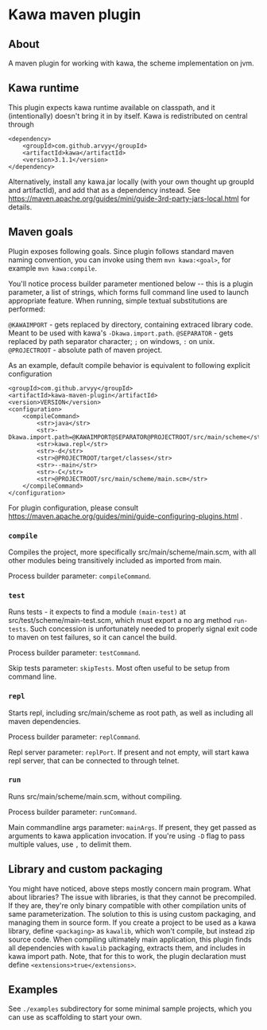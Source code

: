 # Kawa maven plugin

## About

A maven plugin for working with kawa, the scheme implementation on jvm. 

## Kawa runtime

This plugin expects kawa runtime available on classpath, and it (intentionally) doesn't bring it in by itself.
Kawa is redistributed on central through

```
<dependency>
    <groupId>com.github.arvyy</groupId>
    <artifactId>kawa</artifactId>
    <version>3.1.1</version>
</dependency>
```

Alternatively, install any kawa.jar locally (with your own thought up groupId and artifactId),
and add that as a dependency instead. See https://maven.apache.org/guides/mini/guide-3rd-party-jars-local.html for details.

## Maven goals

Plugin exposes following goals. Since plugin follows standard maven naming convention, 
you can invoke using them `mvn kawa:<goal>`, for example `mvn kawa:compile`. 

You'll notice process builder parameter mentioned below -- this is a plugin parameter, a list of strings, which forms full command line
used to launch appropriate feature. When running, simple textual substitutions are performed:

`@KAWAIMPORT` - gets replaced by directory, containing extraced library code. Meant to be used with kawa's `-Dkawa.import.path`.
`@SEPARATOR` - gets replaced by path separator character; `;` on windows, `:` on unix.
`@PROJECTROOT` - absolute path of maven project. 

As an example, default compile behavior is equivalent to following explicit configuration

```
<groupId>com.github.arvyy</groupId>
<artifactId>kawa-maven-plugin</artifactId>
<version>VERSION</version>
<configuration>
    <compileCommand>
        <str>java</str>
        <str>-Dkawa.import.path=@KAWAIMPORT@SEPARATOR@PROJECTROOT/src/main/scheme</str>
        <str>kawa.repl</str>
        <str>-d</str>
        <str>@PROJECTROOT/target/classes</str>
        <str>--main</str>
        <str>-C</str>
        <str>@PROJECTROOT/src/main/scheme/main.scm</str>
    </compileCommand>
</configuration>
```

For plugin configuration, please consult https://maven.apache.org/guides/mini/guide-configuring-plugins.html .

### `compile`

Compiles the project, more specifically src/main/scheme/main.scm, with all other modules being transitively included as imported from main. 

Process builder parameter: `compileCommand`.

### `test`

Runs tests - it expects to find a module `(main-test)` at src/test/scheme/main-test.scm, which must export a no arg method `run-tests`. Such concession is unfortunately
needed to properly signal exit code to maven on test failures, so it can cancel the build.

Process builder parameter: `testCommand`.

Skip tests parameter: `skipTests`. Most often useful to be setup from command line.

### `repl`

Starts repl, including src/main/scheme as root path, as well as including all maven dependencies.

Process builder parameter: `replCommand`.

Repl server parameter: `replPort`. If present and not empty, will start kawa repl server, that can be connected to through telnet.

### `run`

Runs src/main/scheme/main.scm, without compiling.

Process builder parameter: `runCommand`.

Main commandline args parameter: `mainArgs`. If present, they get passed as arguments to kawa application invocation. If you're using `-D` flag 
to pass multiple values, use `,` to delimit them.

## Library and custom packaging

You might have noticed, above steps mostly concern main program. What about libraries? 
The issue with libraries, is that they cannot be precompiled. If they are, they're only binary compatible
with other compilation units of same parameterization. The solution to this is using custom packaging, and managing them in source form.
If you create a project to be used as a kawa library, define `<packaging>` as `kawalib`, which won't compile, but instead zip
source code. When compiling ultimately main application, this plugin finds all dependencies with `kawalib` packaging,
extracts them, and includes in kawa import path. Note, that for this to work, the plugin declaration 
must define `<extensions>true</extensions>`.

## Examples

See `./examples` subdirectory for some minimal sample projects, which you can use as scaffolding to start your own.